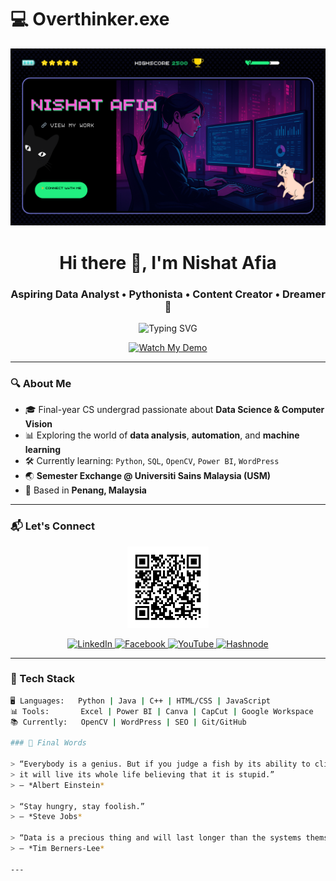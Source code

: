 # 💻 Overthinker.exe  

<p align="center">
  <img src="player nishat (1).png"/>
</p>

<h1 align="center">Hi there 👋, I'm Nishat Afia</h1>
<h3 align="center">Aspiring Data Analyst • Pythonista • Content Creator • Dreamer 💭</h3>

<p align="center">
  <img src="https://readme-typing-svg.demolab.com?font=Fira+Code&weight=600&pause=1000&center=true&vCenter=true&multiline=true&width=500&height=80&lines=Curiosity+into+Code.;Breaking+Problems+One+Bug+at+a+Time.;Data+is+My+Playground." alt="Typing SVG" />
</p>

<!-- Video Preview under Name -->
<p align="center">
  <a href="player nishat.mp4">
    <img src="https://raw.githubusercontent.com/nishatverse/Overthinker.exe/main/f32ea936-75f4-47bb-be74-492d0341a0d2.png" alt="Watch My Demo" width="480"/>
  </a>
</p>

---

### 🔍 About Me  
- 🎓 Final-year CS undergrad passionate about **Data Science & Computer Vision**  
- 📊 Exploring the world of **data analysis**, **automation**, and **machine learning**  
- 🛠 Currently learning: `Python`, `SQL`, `OpenCV`, `Power BI`, `WordPress`  
- 🌏 **Semester Exchange @ Universiti Sains Malaysia (USM)**  
- 📍 Based in **Penang, Malaysia**

---

### 📬 Let's Connect

<p align="center">
  <img src="nishat_afia_linkedin_qr.png" alt="LinkedIn QR" width="130"/>
</p>

<p align="center">
  <a href="https://www.linkedin.com/in/nishat-afia-890bab255/" target="_blank">
    <img alt="LinkedIn" src="https://img.shields.io/badge/LinkedIn-0077B5?style=flat-square&logo=linkedin&logoColor=white" />
  </a>
  <a href="https://www.facebook.com/share/1MDsSCo24R/" target="_blank">
    <img alt="Facebook" src="https://img.shields.io/badge/Facebook-1877F2?style=flat-square&logo=facebook&logoColor=white" />
  </a>
  <a href="https://www.youtube.com/@strawberry4077" target="_blank">
    <img alt="YouTube" src="https://img.shields.io/badge/YouTube-FF0000?style=flat-square&logo=youtube&logoColor=white" />
  </a>
  <a href="https://hashnode.com/@nishatlog" target="_blank">
    <img alt="Hashnode" src="https://img.shields.io/badge/Hashnode-2962FF?style=flat-square&logo=hashnode&logoColor=white" />
  </a>
</p>

---

### 🧰 Tech Stack  
```bash
🖥️ Languages:   Python | Java | C++ | HTML/CSS | JavaScript  
📊 Tools:       Excel | Power BI | Canva | CapCut | Google Workspace  
📚 Currently:   OpenCV | WordPress | SEO | Git/GitHub  

### 🌟 Final Words  

> “Everybody is a genius. But if you judge a fish by its ability to climb a tree,  
> it will live its whole life believing that it is stupid.”  
> — *Albert Einstein*

> “Stay hungry, stay foolish.”  
> — *Steve Jobs*

> “Data is a precious thing and will last longer than the systems themselves.”  
> — *Tim Berners-Lee*

---

